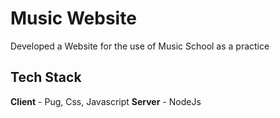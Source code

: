 # Music Website

Developed a Website for the use of Music School as a practice

## Tech Stack

**Client** - Pug, Css, Javascript
**Server** - NodeJs

